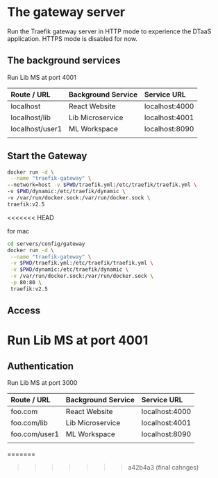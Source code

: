 # The gateway server

Run the Traefik gateway server in HTTP mode to experience the DTaaS application.
HTTPS mode is disabled for now.

## The background services

Run Lib MS at port 4001

| Route / URL     | Background Service | Service URL    |
| :-------------- | :----------------- | :------------- |
| localhost       | React Website      | localhost:4000 |
| localhost/lib   | Lib Microservice   | localhost:4001 |
| localhost/user1 | ML Workspace       | localhost:8090 |
|                 |

## Start the Gateway

```bash
docker run -d \
 --name "traefik-gateway" \
--network=host -v $PWD/traefik.yml:/etc/traefik/traefik.yml \
-v $PWD/dynamic:/etc/traefik/dynamic \
-v /var/run/docker.sock:/var/run/docker.sock \
traefik:v2.5
```

<<<<<<< HEAD

for mac

```bash
cd servers/config/gateway
docker run -d \
 --name "traefik-gateway" \
 -v $PWD/traefik.yml:/etc/traefik/traefik.yml \
 -v $PWD/dynamic:/etc/traefik/dynamic \
 -v /var/run/docker.sock:/var/run/docker.sock \
 -p 80:80 \
 traefik:v2.5
```

## Access

# Run Lib MS at port 4001

## Authentication

Run Lib MS at port 3000

| Route / URL   | Background Service | Service URL    |
| :------------ | :----------------- | :------------- |
| foo.com       | React Website      | localhost:4000 |
| foo.com/lib   | Lib Microservice   | localhost:4001 |
| foo.com/user1 | ML Workspace       | localhost:8090 |
|               |

=======

> > > > > > > a42b4a3 (final cahnges)
